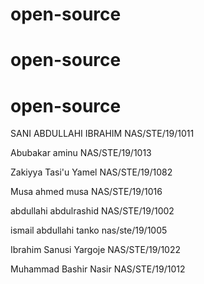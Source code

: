 ﻿# open-source
# open-source
# open-source


SANI ABDULLAHI IBRAHIM NAS/STE/19/1011

Abubakar aminu NAS/STE/19/1013

Zakiyya Tasi'u Yamel NAS/STE/19/1082

Musa ahmed musa NAS/STE/19/1016

abdullahi abdulrashid NAS/STE/19/1002

ismail abdullahi tanko nas/ste/19/1005

Ibrahim Sanusi Yargoje NAS/STE/19/1022

Muhammad Bashir Nasir NAS/STE/19/1012
